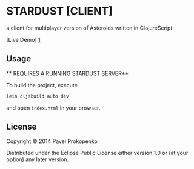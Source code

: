 # STARDUST [CLIENT]

a client for multiplayer version of Asteroids written in ClojureScript

[Live Demo] [1] 

## Usage

** REQUIRES A RUNNING STARDUST SERVER**

To build the project, execute

```bash
lein cljsbuild auto dev
```

and open `index.html` in your browser.

## License

Copyright © 2014 Pavel Prokopenko

Distributed under the Eclipse Public License either version 1.0 or (at
your option) any later version.

[1]: http://propan.github.io/stardust/